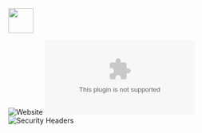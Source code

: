 <picture>
    <source srcset="https://dodslaser.com/vector/dodslaser-dark.svg" media="(prefers-color-scheme: dark)">
    <img src="https://dodslaser.com/vector/dodslaser-light.svg", height="50px">
</picture>

![Website](https://img.shields.io/website?url=https%3A%2F%2Fdodslaser.com)
![Mozilla HTTP Observatory Grade](https://img.shields.io/mozilla-observatory/grade/dodslaser.com?publish)
![Security Headers](https://img.shields.io/security-headers?url=https%3A%2F%2Fdodslaser.com)